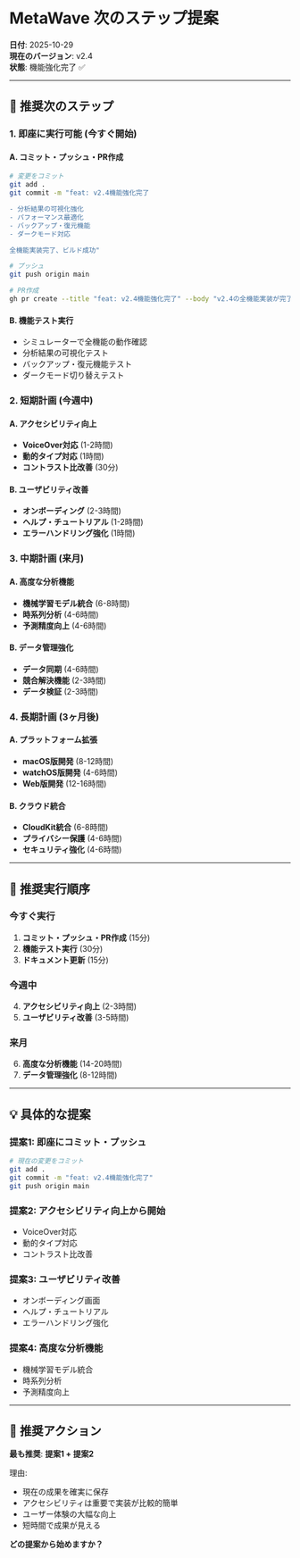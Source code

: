 # MetaWave 次のステップ提案

**日付**: 2025-10-29  
**現在のバージョン**: v2.4  
**状態**: 機能強化完了 ✅

---

## 🎯 推奨次のステップ

### 1. **即座に実行可能** (今すぐ開始)

#### A. コミット・プッシュ・PR作成
```bash
# 変更をコミット
git add .
git commit -m "feat: v2.4機能強化完了

- 分析結果の可視化強化
- パフォーマンス最適化
- バックアップ・復元機能
- ダークモード対応

全機能実装完了、ビルド成功"

# プッシュ
git push origin main

# PR作成
gh pr create --title "feat: v2.4機能強化完了" --body "v2.4の全機能実装が完了しました"
```

#### B. 機能テスト実行
- シミュレーターで全機能の動作確認
- 分析結果の可視化テスト
- バックアップ・復元機能テスト
- ダークモード切り替えテスト

### 2. **短期計画** (今週中)

#### A. アクセシビリティ向上
- **VoiceOver対応** (1-2時間)
- **動的タイプ対応** (1時間)
- **コントラスト比改善** (30分)

#### B. ユーザビリティ改善
- **オンボーディング** (2-3時間)
- **ヘルプ・チュートリアル** (1-2時間)
- **エラーハンドリング強化** (1時間)

### 3. **中期計画** (来月)

#### A. 高度な分析機能
- **機械学習モデル統合** (6-8時間)
- **時系列分析** (4-6時間)
- **予測精度向上** (4-6時間)

#### B. データ管理強化
- **データ同期** (4-6時間)
- **競合解決機能** (2-3時間)
- **データ検証** (2-3時間)

### 4. **長期計画** (3ヶ月後)

#### A. プラットフォーム拡張
- **macOS版開発** (8-12時間)
- **watchOS版開発** (4-6時間)
- **Web版開発** (12-16時間)

#### B. クラウド統合
- **CloudKit統合** (6-8時間)
- **プライバシー保護** (4-6時間)
- **セキュリティ強化** (4-6時間)

---

## 🚀 推奨実行順序

### **今すぐ実行**
1. **コミット・プッシュ・PR作成** (15分)
2. **機能テスト実行** (30分)
3. **ドキュメント更新** (15分)

### **今週中**
4. **アクセシビリティ向上** (2-3時間)
5. **ユーザビリティ改善** (3-5時間)

### **来月**
6. **高度な分析機能** (14-20時間)
7. **データ管理強化** (8-12時間)

---

## 💡 具体的な提案

### **提案1: 即座にコミット・プッシュ**
```bash
# 現在の変更をコミット
git add .
git commit -m "feat: v2.4機能強化完了"
git push origin main
```

### **提案2: アクセシビリティ向上から開始**
- VoiceOver対応
- 動的タイプ対応
- コントラスト比改善

### **提案3: ユーザビリティ改善**
- オンボーディング画面
- ヘルプ・チュートリアル
- エラーハンドリング強化

### **提案4: 高度な分析機能**
- 機械学習モデル統合
- 時系列分析
- 予測精度向上

---

## 🎯 推奨アクション

**最も推奨**: **提案1 + 提案2**

理由:
- 現在の成果を確実に保存
- アクセシビリティは重要で実装が比較的簡単
- ユーザー体験の大幅な向上
- 短時間で成果が見える

**どの提案から始めますか？**

